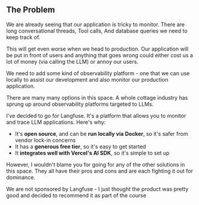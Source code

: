 ## The Problem

We are already seeing that our application is tricky to monitor. There are long conversational threads, Tool calls, And database queries we need to keep track of.

This will get even worse when we head to production. Our application will be put in front of users and anything that goes wrong could either cost us a lot of money (via calling the LLM) or annoy our users.

We need to add some kind of observability platform - one that we can use locally to assist our development and also monitor our production application.

There are many many options in this space. A whole cottage industry has sprung up around observability platforms targeted to LLMs.

I've decided to go for Langfuse. It's a platform that allows you to monitor and trace LLM applications. Here's why:

- It's **open source**, and can be **run locally via Docker**, so it's safer from vendor lock-in concerns
- It has a **generous free tier**, so it's easy to get started
- It **integrates well with Vercel's AI SDK**, so it's simple to set up

However, I wouldn't blame you for going for any of the other solutions in this space. They all have their pros and cons and are each fighting it out for dominance.

We are not sponsored by Langfuse - I just thought the product was pretty good and decided to recommend it as part of the course
